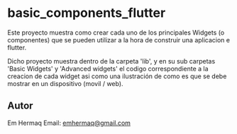 # basic_components_flutter

Este proyecto muestra como crear cada uno de los principales Widgets (o componentes) que se pueden utilizar a la hora de construir una aplicacion e flutter.

Dicho proyecto muestra dentro de la carpeta 'lib', y en su sub carpetas 'Basic Widgets' y  'Advanced widgets' el codigo correspondiente a la creacion de cada widget asi como una ilustración de como es que se debe mostrar en un dispositivo (movil / web). 

## Autor

Em Hermaq
Email: emhermaq@gmail.com